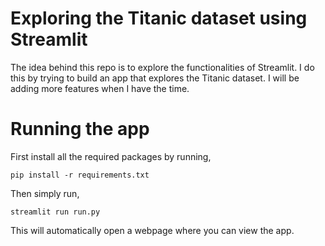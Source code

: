 # Exploring the Titanic dataset using Streamlit

The idea behind this repo is to explore the functionalities of Streamlit. I do this by trying to build an app that explores the Titanic dataset.
I will be adding more features when I have the time.

# Running the app
First install all the required packages by running,
```
pip install -r requirements.txt
```
Then simply run,
```
streamlit run run.py
```

This will automatically open a webpage where you can view the app.